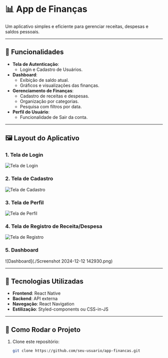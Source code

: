 # 📊 App de Finanças

Um aplicativo simples e eficiente para gerenciar receitas, despesas e saldos pessoais.

---

## 📱 **Funcionalidades**

- **Tela de Autenticação**:
  - Login e Cadastro de Usuários.
- **Dashboard**:
  - Exibição de saldo atual.
  - Gráficos e visualizações das finanças.
- **Gerenciamento de Finanças**:
  - Cadastro de receitas e despesas.
  - Organização por categorias.
  - Pesquisa com filtros por data.
- **Perfil do Usuário**:
  - Funcionalidade de Sair da conta.

---

## 🖼️ **Layout do Aplicativo**

### **1. Tela de Login**
![Tela de Login](./signIn.png)

### **2. Tela de Cadastro**
![Tela de Cadastro](./signUp.png)

### **3. Tela de Perfil**
![Tela de Perfil](./perfil.png)

### **4. Tela de Registro de Receita/Despesa**
![Tela de Registro](./registrar.png)

### **5. Dashboard**
![Dashboard](./Screenshot 2024-12-12 142930.png)

---

## 🎨 **Tecnologias Utilizadas**

- **Frontend**: React Native
- **Backend**: API externa
- **Navegação**: React Navigation
- **Estilização**: Styled-components ou CSS-in-JS

---

## 🚀 **Como Rodar o Projeto**

1. Clone este repositório:
   ```bash
   git clone https://github.com/seu-usuario/app-financas.git
